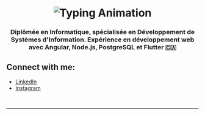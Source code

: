 <h1 align="center">
    <img src="https://readme-typing-svg.herokuapp.com/?font=Righteous&size=35&center=true&vCenter=true&width=500&height=70&duration=4000&lines=Hi+There!+%F0%9F%91%8B;+I'm+Nada+Ben+Khaled!" alt="Typing Animation" />
</h1>
<h3 align="center">Diplômée en Informatique, spécialisée en Développement de Systèmes d'Information. Expérience en développement web avec Angular, Node.js, PostgreSQL et Flutter <span>&#127464;&#127462;</span></h3>

<!---
nadaaaaaaaa777777777/nadaaaaaaaa777777777 is a ✨ special ✨ repository because its `README.md` (this file) appears on your GitHub profile.
You can click the Preview link to take a look at your changes.
--->


## Connect with me:
- [LinkedIn](https://www.linkedin.com/in/ben-khaled-nada-8609b2258/)
- [Instagram](https://www.instagram.com/khalednadaben/)

<br/>

<hr/>

